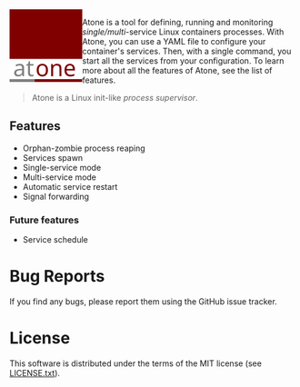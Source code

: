 <img align="left" src="logo.svg" width="128" alt="Atone" /> 

Atone is a tool for defining, running and monitoring *single/multi*-service Linux containers processes.
With Atone, you can use a YAML file to configure your container's services. Then, with a single command,
you start all the services from your configuration.
To learn more about all the features of Atone, see the list of features.

> Atone is a Linux init-like *process supervisor*.

## Features

* Orphan-zombie process reaping
* Services spawn
* Single-service mode
* Multi-service mode
* Automatic service restart
* Signal forwarding

### Future features

* Service schedule

# Bug Reports
If you find any bugs, please report them using the GitHub issue tracker.

# License
This software is distributed under the terms of the MIT license
(see [LICENSE.txt](LICENSE.txt)).
